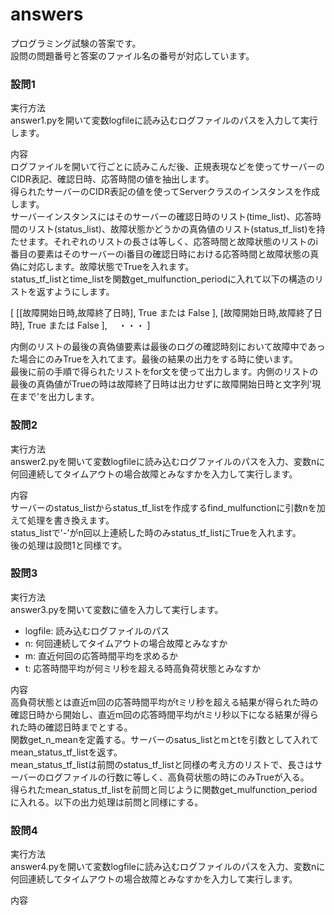 # answers

プログラミング試験の答案です。  
設問の問題番号と答案のファイル名の番号が対応しています。　　


### 設問1  
実行方法  
answer1.pyを開いて変数logfileに読み込むログファイルのパスを入力して実行します。   

内容  
ログファイルを開いて行ごとに読みこんだ後、正規表現などを使ってサーバーのCIDR表記、確認日時、応答時間の値を抽出します。  
得られたサーバーのCIDR表記の値を使ってServerクラスのインスタンスを作成します。  
サーバーインスタンスにはそのサーバーの確認日時のリスト(time_list)、応答時間のリスト(status_list)、故障状態かどうかの真偽値のリスト(status_tf_list)を持たせます。それぞれのリストの長さは等しく、応答時間と故障状態のリストのi番目の要素はそのサーバーのi番目の確認日時における応答時間と故障状態の真偽に対応します。故障状態でTrueを入れます。   
status_tf_listとtime_listを関数get_mulfunction_periodに入れて以下の構造のリストを返すようにします。  

[ [[故障開始日時,故障終了日時], True または False ], [故障開始日時,故障終了日時], True または False ], 　・・・ ]   

内側のリストの最後の真偽値要素は最後のログの確認時刻において故障中であった場合にのみTrueを入れてます。最後の結果の出力をする時に使います。  
最後に前の手順で得られたリストをfor文を使って出力します。内側のリストの最後の真偽値がTrueの時は故障終了日時は出力せずに故障開始日時と文字列'現在まで'を出力します。


### 設問2  
実行方法  
answer2.pyを開いて変数logfileに読み込むログファイルのパスを入力、変数nに何回連続してタイムアウトの場合故障とみなすかを入力して実行します。  

内容  
サーバーのstatus_listからstatus_tf_listを作成するfind_mulfunctionに引数nを加えて処理を書き換えます。  
status_listで'-'がn回以上連続した時のみstatus_tf_listにTrueを入れます。  
後の処理は設問1と同様です。

### 設問3
実行方法  
answer3.pyを開いて変数に値を入力して実行します。  
- logfile: 読み込むログファイルのパス  
- n: 何回連続してタイムアウトの場合故障とみなすか
- m: 直近何回の応答時間平均を求めるか
- t: 応答時間平均が何ミリ秒を超える時高負荷状態とみなすか  

内容  
高負荷状態とは直近m回の応答時間平均がtミリ秒を超える結果が得られた時の確認日時から開始し、直近m回の応答時間平均がtミリ秒以下になる結果が得られた時の確認日時までとする。  
関数get_n_meanを定義する。サーバーのsatus_listとmとtを引数として入れてmean_status_tf_listを返す。  
mean_status_tf_listは前問のstatus_tf_listと同様の考え方のリストで、長さはサーバーのログファイルの行数に等しく、高負荷状態の時にのみTrueが入る。　　
得られたmean_status_tf_listを前問と同じように関数get_mulfunction_periodに入れる。以下の出力処理は前問と同様にする。  

### 設問4  
実行方法  
answer4.pyを開いて変数logfileに読み込むログファイルのパスを入力、変数nに何回連続してタイムアウトの場合故障とみなすかを入力して実行します。  

内容  

